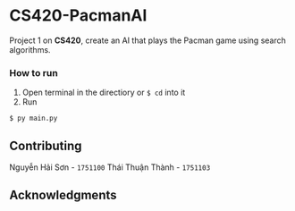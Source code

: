 # CS420-PacmanAI

Project 1 on **CS420**, create an AI that plays the Pacman game using search algorithms.

### How to run
1. Open terminal in the directiory or `$ cd` into it
2. Run 
```
$ py main.py
```

## Contributing
Nguyễn Hải Sơn      - `1751100`
Thái Thuận Thành      - `1751103`

## Acknowledgments


